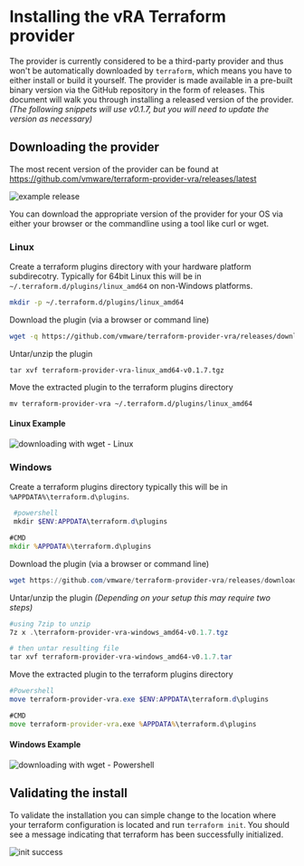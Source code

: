 # Installing the vRA Terraform provider

The provider is currently considered to be a third-party provider and thus won't be automatically downloaded by ```terraform```, which means you have to either install or build it yourself. The provider is made available in a pre-built binary version via the GitHub repository in the form of releases. This document will walk you through installing a released version of the provider. _(The following snippets will use v0.1.7, but you will need to update the version as necessary)_

## Downloading the provider

 The most recent version of the provider can be found at https://github.com/vmware/terraform-provider-vra/releases/latest

![example release](images/provider_release_example.png)

You can download the appropriate version of the provider for your OS via either your browser or the commandline using a tool like curl or wget.

### Linux

Create a terraform plugins directory with your hardware platform subdirecotry. Typically for 64bit Linux this will be in ```~/.terraform.d/plugins/linux_amd64``` on non-Windows platforms.

```bash
mkdir -p ~/.terraform.d/plugins/linux_amd64 
```

Download the plugin (via a browser or command line)

 ```bash
 wget -q https://github.com/vmware/terraform-provider-vra/releases/download/v0.1.7/terraform-provider-vra-linux_amd64-v0.1.7.tgz
 ```

Untar/unzip the plugin

```shell
tar xvf terraform-provider-vra-linux_amd64-v0.1.7.tgz
```

Move the extracted plugin to the terraform plugins directory

```shell
mv terraform-provider-vra ~/.terraform.d/plugins/linux_amd64 
```


#### Linux Example

![downloading with wget - Linux ](images/wget_release_linux.png)

### Windows

Create a terraform plugins directory typically this will be in ```%APPDATA%\terraform.d\plugins```.

```powershell
 #powershell
 mkdir $ENV:APPDATA\terraform.d\plugins
```

```cmd
#CMD
mkdir %APPDATA%\terraform.d\plugins
```

Download the plugin (via a browser or command line)

 ```powershell
 wget https://github.com/vmware/terraform-provider-vra/releases/download/v0.1.7/tterraform-provider-vra-windows_amd64-v0.1.7.tgz -outfile terraform-provider-vra-windows_amd64-v0.1.7.tgz
 ```

Untar/unzip the plugin _(Depending on your setup this may require two steps)_

```powershell
#using 7zip to unzip
7z x .\terraform-provider-vra-windows_amd64-v0.1.7.tgz

# then untar resulting file
tar xvf terraform-provider-vra-windows_amd64-v0.1.7.tar
```

Move the extracted plugin to the terraform plugins directory

```powershell
#Powershell
move terraform-provider-vra.exe $ENV:APPDATA\terraform.d\plugins
```

```cmd
#CMD
move terraform-provider-vra.exe %APPDATA%\terraform.d\plugins
```

#### Windows Example

![downloading with wget - Powershell ](images/wget_release_pshell.png)

## Validating the install

To validate the installation you can simple change to the location where your terraform configuration is located and run ```terraform init```. You should see a message indicating that terraform has been successfully initialized.

![init success](images/install_success.png)
